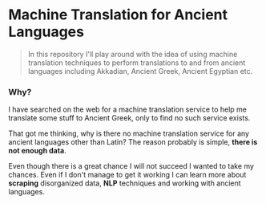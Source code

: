 # Machine Translation for Ancient Languages
> In this repository I'll play around with the idea of using machine translation techniques to perform translations to and from ancient languages including Akkadian, Ancient Greek, Ancient Egyptian etc.

### Why?
I have searched on the web for a machine translation service to help me translate some stuff to Ancient Greek, only to find no such service exists.

That got me thinking, why is there no machine translation service for any ancient languages other than Latin? The reason probably is simple, **there is not enough data**.

Even though there is a great chance I will not succeed I wanted to take my chances. Even if I don't manage to get it working I can learn more about **scraping** disorganized data, **NLP** techniques and working with ancient languages.
